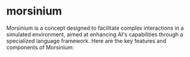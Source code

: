 # morsinium
Morsinium is a concept designed to facilitate complex interactions in a simulated environment, aimed at enhancing AI's capabilities through a specialized language framework. Here are the key features and components of Morsinium:
